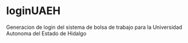 # loginUAEH

Generacion de login del sistema de bolsa de trabajo para la Universidad Autonoma del Estado de Hidalgo
